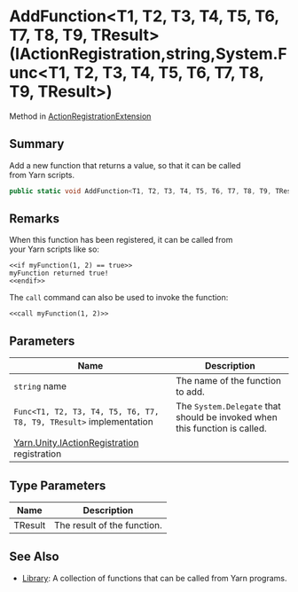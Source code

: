 # AddFunction\<T1, T2, T3, T4, T5, T6, T7, T8, T9, TResult>(IActionRegistration,string,System.Func\<T1, T2, T3, T4, T5, T6, T7, T8, T9, TResult>)

Method in [ActionRegistrationExtension](yarn.unity.actionregistrationextension.md)

## Summary

Add a new function that returns a value, so that it can be called\
from Yarn scripts.

```csharp
public static void AddFunction<T1, T2, T3, T4, T5, T6, T7, T8, T9, TResult>(this IActionRegistration registration, string name, System.Func<T1, T2, T3, T4, T5, T6, T7, T8, T9, TResult> implementation);
```

## Remarks

When this function has been registered, it can be called from\
your Yarn scripts like so:

```
<<if myFunction(1, 2) == true>>
myFunction returned true!
<<endif>>
```

The `call` command can also be used to invoke the function:

```
<<call myFunction(1, 2)>>
```

## Parameters

| Name                                                                             | Description                                                                |
| -------------------------------------------------------------------------------- | -------------------------------------------------------------------------- |
| `string` name                                                                    | The name of the function to add.                                           |
| `Func<T1, T2, T3, T4, T5, T6, T7, T8, T9, TResult>` implementation               | The `System.Delegate` that should be invoked when this function is called. |
| [Yarn.Unity.IActionRegistration](yarn.unity.iactionregistration.md) registration |                                                                            |

## Type Parameters

| Name    | Description                 |
| ------- | --------------------------- |
| TResult | The result of the function. |

## See Also

* [Library](yarn.library.md): A collection of functions that can be called from Yarn programs.
